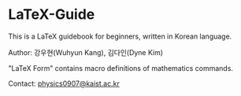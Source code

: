 # LaTeX-Guide
This is a LaTeX guidebook for beginners, written in Korean language.

Author: 강우현(Wuhyun Kang), 김다인(Dyne Kim)

"LaTeX Form" contains macro definitions of mathematics commands.

Contact: physics0907@kaist.ac.kr
